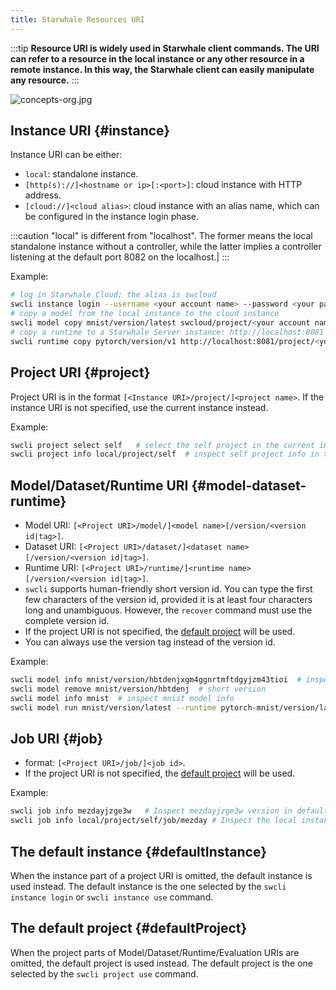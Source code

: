 ```yaml
---
title: Starwhale Resources URI
---
```


:::tip
**Resource URI is widely used in Starwhale client commands. The URI can refer to a resource in the local instance or any other resource in a remote instance. In this way, the Starwhale client can easily manipulate any resource.**
:::

![concepts-org.jpg](../img/concepts-org.jpg)

## Instance URI  {#instance}

Instance URI can be either:

- `local`: standalone instance.
- `[http(s)://]<hostname or ip>[:<port>]`: cloud instance with HTTP address.
- `[cloud://]<cloud alias>`: cloud instance with an alias name, which can be configured in the instance login phase.

:::caution
"local" is different from "localhost". The former means the local standalone instance without a controller, while the latter implies a controller listening at the default port 8082 on the localhost.|
:::

Example:

```bash
# log in Starwhale Cloud; the alias is swcloud
swcli instance login --username <your account name> --password <your password> https://cloud.starwhale.ai --alias swcloud
# copy a model from the local instance to the cloud instance
swcli model copy mnist/version/latest swcloud/project/<your account name>/demo
# copy a runtime to a Starwhale Server instance: http://localhost:8081
swcli runtime copy pytorch/version/v1 http://localhost:8081/project/<your account name>/demo
```

## Project URI  {#project}

Project URI is in the format `[<Instance URI>/project/]<project name>`. If the instance URI is not specified, use the current instance instead.

Example:

```bash
swcli project select self   # select the self project in the current instance
swcli project info local/project/self  # inspect self project info in the local instance
```

## Model/Dataset/Runtime URI {#model-dataset-runtime}

- Model URI: `[<Project URI>/model/]<model name>[/version/<version id|tag>]`.
- Dataset URI: `[<Project URI>/dataset/]<dataset name>[/version/<version id|tag>]`.
- Runtime URI: `[<Project URI>/runtime/]<runtime name>[/version/<version id|tag>]`.
- `swcli` supports human-friendly short version id. You can type the first few characters of the version id, provided it is at least four characters long and unambiguous. However, the `recover` command must use the complete version id.
- If the project URI is not specified, the [default project](#defaultProject) will be used.
- You can always use the version tag instead of the version id.

Example:

```bash
swcli model info mnist/version/hbtdenjxgm4ggnrtmftdgyjzm43tioi  # inspect model info, model name: mnist, version:hbtdenjxgm4ggnrtmftdgyjzm43tioi
swcli model remove mnist/version/hbtdenj  # short version
swcli model info mnist  # inspect mnist model info
swcli model run mnist/version/latest --runtime pytorch-mnist/version/latest --dataset mnist/version/latest # use version tag
```

## Job URI {#job}

- format: `[<Project URI>/job/]<job id>`.
- If the project URI is not specified, the [default project](#defaultProject) will be used.

Example:

```bash
swcli job info mezdayjzge3w   # Inspect mezdayjzge3w version in default instance and default project
swcli job info local/project/self/job/mezday # Inspect the local instance, self project, with short job id:mezday
```

## The default instance {#defaultInstance}

When the instance part of a project URI is omitted, the default instance is used instead. The default instance is the one selected by the `swcli instance login` or `swcli instance use` command.

## The default project {#defaultProject}

When the project parts of Model/Dataset/Runtime/Evaluation URIs are omitted, the default project is used instead. The default project is the one selected by the `swcli project use` command.
